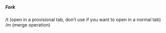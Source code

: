 ##### Fork
/t (open in a provisional tab, don’t use if you want to open in a normal tab)  
/m (merge operation)  

